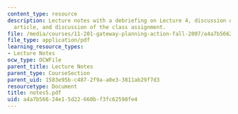 ```yaml
---
content_type: resource
description: Lecture notes with a debriefing on Lecture 4, discussion of the Marcuse
  article, and discussion of the class assignment.
file: /media/courses/11-201-gateway-planning-action-fall-2007/a4a7b56624e15d22660bf3fc62598fe4_notes5.pdf
file_type: application/pdf
learning_resource_types:
- Lecture Notes
ocw_type: OCWFile
parent_title: Lecture Notes
parent_type: CourseSection
parent_uid: 1583e95b-c487-2f9a-a0e3-3811ab29f7d3
resourcetype: Document
title: notes5.pdf
uid: a4a7b566-24e1-5d22-660b-f3fc62598fe4
---
```

